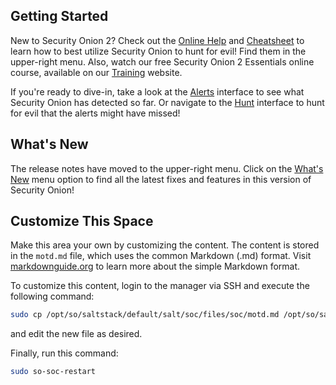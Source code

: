 ## Getting Started

New to Security Onion 2? Check out the [Online Help](/docs/) and [Cheatsheet](/docs/cheatsheet.pdf) to learn how to best utilize Security Onion to hunt for evil! Find them in the upper-right menu. Also, watch our free Security Onion 2 Essentials online course, available on our [Training](https://securityonionsolutions.com/training) website.

If you're ready to dive-in, take a look at the [Alerts](/#/alerts) interface to see what Security Onion has detected so far. Or navigate to the [Hunt](/#/hunt) interface to hunt for evil that the alerts might have missed!

## What's New 

The release notes have moved to the upper-right menu. Click on the [What's New](/docs/#release-notes) menu option to find all the latest fixes and features in this version of Security Onion!

## Customize This Space

Make this area your own by customizing the content. The content is stored in the `motd.md` file, which uses the common Markdown (.md) format. Visit [markdownguide.org](https://www.markdownguide.org/) to learn more about the simple Markdown format.

To customize this content, login to the manager via SSH and execute the following command:

```bash
sudo cp /opt/so/saltstack/default/salt/soc/files/soc/motd.md /opt/so/saltstack/local/salt/soc/files/soc/
```

and edit the new file as desired. 

Finally, run this command:

```bash
sudo so-soc-restart
```
